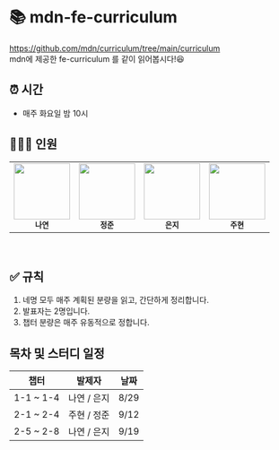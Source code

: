 # 📚 mdn-fe-curriculum

https://github.com/mdn/curriculum/tree/main/curriculum   
mdn에 제공한 fe-curriculum 를 같이 읽어봅시다!😆

## ⏰ 시간

- 매주 화요일 밤 10시

## 💁🏻‍♂️ 인원

<table>
  <tr>
    <td align="center">
      <a href="https://github.com/Nayeon97">
        <img src="https://avatars.githubusercontent.com/Nayeon97" width="100px;" alt="" /><br/>
      </a>
      <sub>
        <b>나연</b>
      </sub>
    </td>
    <td align="center">
      <a href="https://github.com/Jeong-jj">
        <img src="https://avatars.githubusercontent.com/Jeong-jj" width="100px;" alt="" /><br/>
      </a>
        <sub>
          <b>정준</b>
        </sub>
    </td>
    <td align="center">
      <a href="https://github.com/y00eunji">
        <img src="https://avatars.githubusercontent.com/y00eunji" width="100px;" alt="" /><br/>
      </a>
        <sub>
          <b>은지</b>
        </sub>
    </td>
    <td align="center">
      <a href="https://github.com/userJu">
        <img src="https://avatars.githubusercontent.com/userJu" width="100px;" alt="" /><br/>
      </a>
        <sub>
          <b>주현</b>
        </sub>
    </td>
  </tr>
</table>

<br/>

## ✅ 규칙
1. 네명 모두 매주 계획된 분량을 읽고, 간단하게 정리합니다.
2. 발표자는 2명입니다.
3. 챕터 분량은 매주 유동적으로 정합니다. 

## 목차 및 스터디 일정
| 챕터               | 발제자   |날짜   |
| ------------------ | -------- | -------- |
| 1-1 ~ 1-4 | 나연 / 은지 | 8/29 |
| 2-1 ~ 2-4 | 주현 / 정준 | 9/12 |
| 2-5 ~ 2-8 | 나연 / 은지 | 9/19 |


